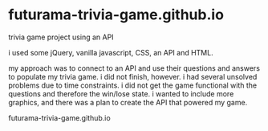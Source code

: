 # futurama-trivia-game.github.io
trivia game project using an API

i used some jQuery, vanilla javascript, CSS, an API and HTML.  

my approach was to connect to an API and use their questions and answers to populate my trivia game.  i did not finish, however.  i had several unsolved problems due to time constraints.  i did not get the game functional with the questions and therefore the win/lose state.  i wanted to include more graphics, and there was a plan to create the API that powered my game.


futurama-trivia-game.github.io  

